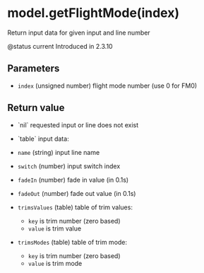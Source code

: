 # model.getFlightMode(index)



Return input data for given input and line number

@status current Introduced in 2.3.10


## Parameters

* `index` (unsigned number) flight mode number (use 0 for FM0)



## Return value

* \`nil\` requested input or line does not exist

* \`table\` input data:
 * `name` (string) input line name
 * `switch` (number) input switch index
 * `fadeIn` (number) fade in value (in 0.1s)
 * `fadeOut` (number) fade out value (in 0.1s)
 * `trimsValues` (table) table of trim values:
   * `key` is trim number (zero based)
   * `value` is trim value
 * `trimsModes` (table) table of trim mode:
   * `key` is trim number (zero based)
   * `value` is trim mode



